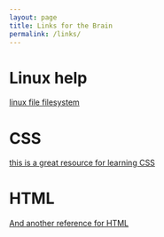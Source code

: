 ```yaml
---
layout: page
title: Links for the Brain
permalink: /links/
---
```


# Linux help
[linux file filesystem](https://www.linux.com/training-tutorials/linux-filesystem-explained/)


# CSS
[this is a great resource for learning CSS](https://cssreference.io/property/align-content/)


# HTML
[And another reference for HTML](https://htmlreference.io/)
